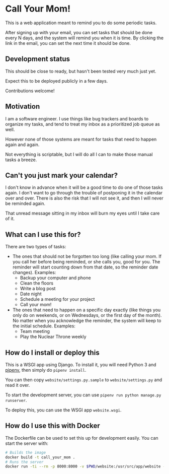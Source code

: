 # Call Your Mom!

This is a web application meant to remind you to do some periodic tasks.

After signing up with your email, you can set tasks that should be done every N days, and the system will remind you when it is time. By clicking the link in the email, you can set the next time it should be done.

## Development status

This should be close to ready, but hasn't been tested very much just yet.

Expect this to be deployed publicly in a few days.

Contributions welcome!

## Motivation

I am a software engineer. I use things like bug trackers and boards to organize my tasks, and tend to treat my inbox as a prioritized job queue as well.

However none of those systems are meant for tasks that need to happen again and again.

Not everything is scriptable, but I will do all I can to make those manual tasks a breeze.

## Can't you just mark your calendar?

I don't know in advance when it will be a good time to do one of those tasks again. I don't want to go through the trouble of postponing it in the calendar over and over. There is also the risk that I will not see it, and then I will never be reminded again.

That unread message sitting in my inbox will burn my eyes until I take care of it.

## What can I use this for?

There are two types of tasks:

* The ones that should not be forgotten too long (like calling your mom. If you call her before being reminded, or she calls you, good for you. The reminder will start counting down from that date, so the reminder date changes). Examples:
  * Backup your computer and phone
  * Clean the floors
  * Write a blog post
  * Date night
  * Schedule a meeting for your project
  * Call your mom!
* The ones that need to happen on a specific day exactly (like things you only do on weekends, or on Wednesdays, or the first day of the month). No matter when you acknowledge the reminder, the system will keep to the initial schedule. Examples:
  * Team meeting
  * Play the Nuclear Throne weekly

## How do I install or deploy this

This is a WSGI app using Django. To install it, you will need Python 3 and [pipenv](https://docs.pipenv.org/), then simply do `pipenv install`.

You can then copy `website/settings.py.sample` to `website/settings.py` and read it over.

To start the development server, you can use `pipenv run python manage.py runserver`.

To deploy this, you can use the WSGI app `website.wsgi`.

## How do I use this with Docker

The Dockerfile can be used to set this up for development easily. You can start the server with:

```sh
# Builds the image
docker build -t call_your_mom .
# Runs the server
docker run -ti --rm -p 8000:8000 -v $PWD/website:/usr/src/app/website -v $PWD/call_your_mom:/usr/src/app/call_your_mom call_your_mom
```
